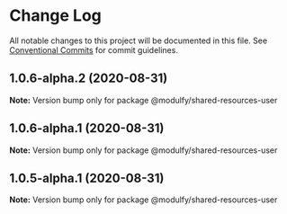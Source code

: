 # Change Log

All notable changes to this project will be documented in this file.
See [Conventional Commits](https://conventionalcommits.org) for commit guidelines.

## 1.0.6-alpha.2 (2020-08-31)

**Note:** Version bump only for package @modulfy/shared-resources-user





## 1.0.6-alpha.1 (2020-08-31)

**Note:** Version bump only for package @modulfy/shared-resources-user





## 1.0.5-alpha.1 (2020-08-31)

**Note:** Version bump only for package @modulfy/shared-resources-user
